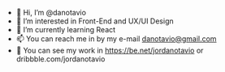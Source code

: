 - 👋 Hi, I’m @danotavio
- 👀 I’m interested in Front-End and UX/UI Design
- 🌱 I’m currently learning React
- 📫 You can reach me in by my e-mail danotavio@gmail.com
- 🦾 You can see my work in https://be.net/jordanotavio or dribbble.com/jordanotavio
